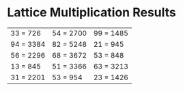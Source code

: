 # Lattice Multiplication Results

|   |   |   |
|---|---|---|
| 33 = 726 | 54 = 2700 | 99 = 1485 |
| 94 = 3384 | 82 = 5248 | 21 = 945 |
| 56 = 2296 | 68 = 3672 | 53 = 848 |
| 13 = 845 | 51 = 3366 | 63 = 3213 |
| 31 = 2201 | 53 = 954 | 23 = 1426 |
